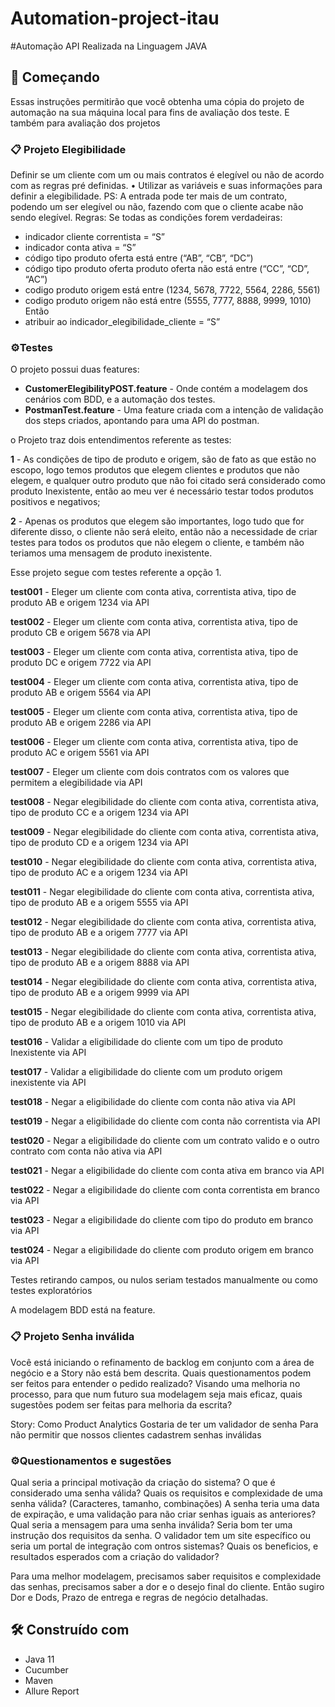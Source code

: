 # Automation-project-itau

#Automação API Realizada na Linguagem JAVA

## 🚀 Começando

Essas instruções permitirão que você obtenha uma cópia do projeto de automação na sua máquina local para fins de avaliação dos teste.
E também para avaliação dos projetos


### 📋 Projeto Elegibilidade

Definir se um cliente com um ou mais contratos é elegível ou não de acordo com as regras pré definidas.
• Utilizar as variáveis e suas informações para definir a elegibilidade.
PS: A entrada pode ter mais de um contrato, podendo um ser elegível ou não, fazendo com que o cliente acabe não sendo elegível.
Regras:
Se todas as condições forem verdadeiras:
- indicador cliente correntista = “S”
- indicador conta ativa = “S”
- código tipo produto oferta está entre (“AB”, “CB”, “DC”)
- código tipo produto oferta produto oferta não está entre (“CC”, “CD”, “AC”)
- codigo produto origem está entre (1234, 5678, 7722, 5564, 2286, 5561)
- codigo produto origem não está entre (5555, 7777, 8888, 9999, 1010)
  Então
- atribuir ao indicador_elegibilidade_cliente = “S”

### ⚙️Testes

O projeto possui duas features:
- **CustomerElegibilityPOST.feature** - Onde contém a modelagem dos cenários com BDD, e a automação dos testes.
- **PostmanTest.feature** - Uma feature criada com a intenção de validação dos steps criados, apontando para uma API do postman.


o Projeto traz dois entendimentos referente as testes:

**1** - As condições de tipo de produto e origem, são de fato as que estão no escopo, logo temos produtos que elegem clientes e produtos que não elegem, e qualquer outro produto que não foi citado será considerado como produto Inexistente, então ao meu ver é necessário testar todos produtos positivos e negativos;

**2** -  Apenas os produtos que elegem são importantes, logo tudo que for diferente disso, o cliente não será eleito, então não a necessidade de criar testes para todos os produtos que não elegem o cliente, e também não teriamos uma mensagem de produto inexistente.

Esse projeto segue com testes referente a opção 1.

**test001** -	Eleger um cliente com conta ativa, correntista ativa, tipo de produto AB e origem 1234  via API

**test002** -	Eleger um cliente com conta ativa, correntista ativa, tipo de produto CB e origem 5678  via API

**test003** -	Eleger um cliente com conta ativa, correntista ativa, tipo de produto DC  e origem 7722 via API

**test004** -	Eleger um cliente com conta ativa, correntista ativa, tipo de produto AB e origem 5564 via API

**test005** -	Eleger um cliente com conta ativa, correntista ativa, tipo de produto AB e origem 2286 via API

**test006** -	Eleger um cliente com conta ativa, correntista ativa, tipo de produto AC  e origem 5561 via API

**test007** -	Eleger um cliente com dois contratos com os valores que permitem a elegibilidade via API

**test008** -	Negar elegibilidade do cliente com conta ativa, correntista ativa, tipo de produto CC e a origem 1234 via API

**test009** -	Negar elegibilidade do cliente com conta ativa, correntista ativa, tipo de produto CD e a origem 1234 via API

**test010** -	Negar elegibilidade do cliente com conta ativa, correntista ativa, tipo de produto AC e a origem 1234 via API

**test011** -	Negar elegibilidade do cliente com conta ativa, correntista ativa, tipo de produto AB e a origem 5555 via API

**test012** -	Negar elegibilidade do cliente com conta ativa, correntista ativa, tipo de produto AB e a origem 7777 via API

**test013** -	Negar elegibilidade do cliente com conta ativa, correntista ativa, tipo de produto AB e a origem 8888 via API

**test014** -	Negar elegibilidade do cliente com conta ativa, correntista ativa, tipo de produto AB e a origem 9999 via API

**test015** -	Negar elegibilidade do cliente com conta ativa, correntista ativa, tipo de produto AB e a origem 1010 via API

**test016** -	Validar a eligibilidade do cliente com um tipo de produto Inexistente via API

**test017** -	Validar a eligibilidade do cliente com um produto origem inexistente via API

**test018** -	Negar a eligibilidade do cliente com conta não ativa via API

**test019** -	Negar a eligibilidade do cliente com conta não correntista  via API

**test020** -	Negar a eligibilidade do cliente com um contrato valido e o outro contrato com conta não ativa via API

**test021** -	Negar a eligibilidade do cliente com conta ativa em branco via API

**test022** -	Negar a eligibilidade do cliente com conta correntista em branco via API

**test023** -	Negar a eligibilidade do cliente com tipo do produto em branco via API

**test024** -	Negar a eligibilidade do cliente com produto origem em branco via API

Testes retirando campos, ou nulos seriam testados manualmente ou como testes exploratórios

A modelagem  BDD está na feature.

### 📋 Projeto Senha inválida

Você está iniciando o refinamento de backlog em conjunto com a área de negócio e a
Story não está bem descrita. Quais questionamentos podem ser feitos para entender o
pedido realizado? Visando uma melhoria no processo, para que num futuro sua
modelagem seja mais eficaz, quais sugestões podem ser feitas para melhoria da escrita?

Story:
Como Product Analytics
Gostaria de ter um validador de senha
Para não permitir que nossos clientes cadastrem senhas inválidas

### ⚙️Questionamentos e sugestões

Qual seria a principal motivação da criação do sistema?
O que é considerado uma senha válida?
Quais os requisitos e complexidade de uma senha válida? (Caracteres, tamanho, combinações)
A senha teria uma data de expiração, e uma validação para não criar senhas iguais as anteriores?
Qual seria a mensagem para uma senha inválida? Seria bom ter uma instrução dos requisitos da senha.
O validador tem um site específico ou seria um portal de integração com ontros sistemas?
Quais os beneficios, e resultados esperados com a criação do validador?

Para uma melhor modelagem, precisamos saber requisitos e complexidade das senhas, precisamos saber a dor e o desejo final do cliente.
Então sugiro Dor e Dods, Prazo de entrega e regras de negócio detalhadas.


## 🛠️ Construído com

- Java 11
- Cucumber
- Maven
- Allure Report

